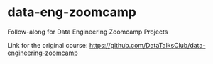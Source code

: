 # data-eng-zoomcamp
Follow-along for Data Engineering Zoomcamp Projects

Link for the original course: https://github.com/DataTalksClub/data-engineering-zoomcamp  